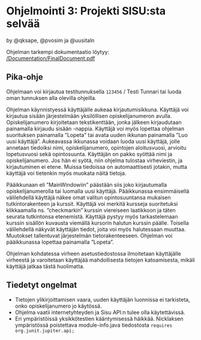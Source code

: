 # Ohjelmointi 3: Projekti SISU:sta selvää
by @qksape, @pvosim ja @uusitaln

Ohjelman tarkempi dokumentaatio löytyy: [/Documentation/FinalDocument.pdf](Documentation/FinalDocument.pdf)

## Pika-ohje

Ohjelmaan voi kirjautua testitunnuksella ```123456``` / Testi Tunnari tai luoda oman tunnuksen alla olevilla ohjeilla.

Ohjelman käynnistyessä käyttäjälle aukeaa kirjautumisikkuna. Käyttäjä voi kirjautua sisään järjestelmään yksilöllisen opiskelijanumeron avulla. Opiskelijanumero kirjoitetaan tekstikenttään, jonka jälkeen kirjaudutaan painamalla kirjaudu sisään -nappia. Käyttäjä voi myös lopettaa ohjelman suorituksen painamalla ”Lopeta” tai avata uuden ikkunan painamalla ”Luo uusi käyttäjä”. Aukeavassa ikkunassa voidaan luoda uusi käyttäjä, jolle annetaan tiedoiksi nimi, opiskelijanumero, opintojen aloitusvuosi, arvioitu lopetusvuosi sekä opintosuunta. Käyttäjän on pakko syöttää nimi ja opiskelijanumero. Jos hän ei syötä, niin ohjelma tulostaa virheviestin, ja kirjautuminen ei etene. Muissa tiedoissa on automaattisesti jotakin, mutta käyttäjä voi tietenkin myös muokata näitä tietoja. 

Pääikkunaan eli ”MainWindowiin” päästään siis joko kirjautumalla opiskelijanumerolla tai luomalla uusi käyttäjä. Pääikkunassa ensimmäisellä välilehdellä käyttäjä näkee omat valitun opintosuuntansa mukaisen tutkintorakenteen ja kurssit. Käyttäjä voi merkitä kursseja suoritetuksi klikkaamalla ns. ”checkmarkin”  kurssin viereiseen laatikkoon ja täten seurata tutkintonsa etenemistä. Käyttäjä pystyy myös tarkastelemaan kurssin sisällön kuvausta viemällä kursorin halutun kurssin päälle. Toisella välilehdellä näkyvät käyttäjän tiedot, joita voi myös halutessaan muuttaa. Muutokset tallentuvat järjestelmän tietorakenteeseen. Ohjelman voi pääikkunassa lopettaa painamalla ”Lopeta”.

Ohjelman kohdatessa virheen asetustiedostossa ilmoitetaan käyttäjälle virheestä ja varoitetaan käyttäjää mahdollisesta tietojen katoamisesta, mikäli käyttäjä jatkaa tästä huolimatta.

## Tiedetyt ongelmat

- Tietojen ylikirjoittamisen vaara, uuden käyttäjän luonnissa ei tarkisteta, onko opiskelijanumero jo käytössä.
- Ohjelma vaatii internetyhteyden ja Sisu API:n tulee olla käytettävissä.
- Eri ympäristöissä yksikkötestien kääntymisessä häikkää. Nicklaksen ympäristössä poistettava module-info.java tiedostosta ```requires org.junit.jupiter.api;```
